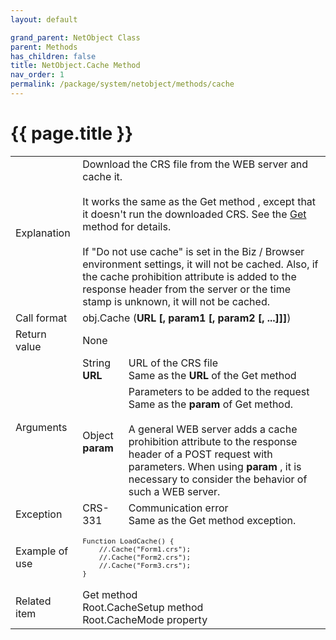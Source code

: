 ```yaml
---
layout: default

grand_parent: NetObject Class
parent: Methods
has_children: false
title: NetObject.Cache Method
nav_order: 1
permalink: /package/system/netobject/methods/cache
---
```

# {{ page.title }}


<table>
  <tr>
    <td>Explanation</td>
    <td colspan="2">Download the CRS file from the WEB server and cache it.<br><br>It works the same as the Get method , except that it doesn't run the downloaded CRS. See the <a href="/package/system/netobject/methods/get">Get</a> method for details. <br><br> If "Do not use cache" is set in the Biz / Browser environment settings, it will not be cached. Also, if the cache prohibition attribute is added to the response header from the server or the time stamp is unknown, it will not be cached.</td>
  </tr>
  <tr>
    <td>Call format</td>
    <td colspan="2">obj.Cache (<b>URL [, param1 [, param2 [, ...]]]</b>)</td>
  </tr>
  <tr>
    <td>Return value</td>
    <td colspan="2">None</td>
  </tr>  
  <tr>
    <td rowspan="2">Arguments</td>
    <td>String <b>URL</b></td>
    <td>URL of the CRS file<br>Same as the <b>URL</b> of the Get method</td>
  </tr>
  <tr>
    <td>Object <b>param</b></td>
    <td>Parameters to be added to the request<br>Same as the <b>param</b> of Get method.<br><br>A general WEB server adds a cache prohibition attribute to the response header of a POST request with parameters. When using <b>param</b> , it is necessary to consider the behavior of such a WEB server.</td>
  </tr>
  <tr>
    <td>Exception</td>
    <td>CRS-331</td>
    <td>Communication error<br>Same as the Get method exception.</td>
  </tr>
  <tr>
    <td>Example of use</td>
    <td colspan="2"><code><pre>Function LoadCache() {
    //.Cache("Form1.crs");
    //.Cache("Form2.crs");
    //.Cache("Form3.crs");
}</pre></code></td>
  </tr>
  <tr>
    <td>Related item</td>
    <td colspan="2"><a>Get</a> method<br><a>Root.CacheSetup</a> method<br><a>Root.CacheMode</a> property</td>
  </tr>
</table>




